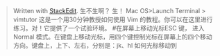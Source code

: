 


> Written with [StackEdit](https://stackedit.io/).
> 生不生啊？
> 生！
> Mac OS>Launch Terminal > vimtutor
> 这是一个用30分钟教授如何使用 Vim 的教程。你可以在这里进行练习。对！它提供了一个试验环境。
> #在屏幕上移动光标ESC 键， 进入 Normal 模式。在键盘上移动光标，用四个键控制光标在屏幕上的四个移动方向。键盘上，上下、左右，分别是：jk、hl 
> 如何光标移动到
<!--stackedit_data:
eyJoaXN0b3J5IjpbMTQ3OTMxMzQ4MSw3OTI4NTU4NzksMTk4NT
MyOTkwMl19
-->